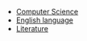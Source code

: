 - [Computer Science](./computer-science/index.md)
- [English language](./english-language/index.md)
- [Literature](./russian-literature/index.md)
